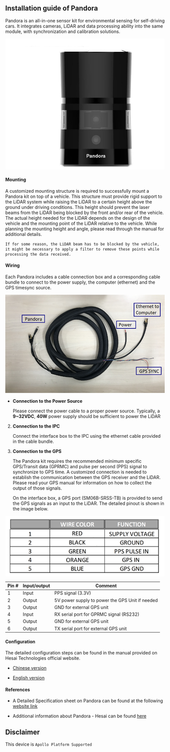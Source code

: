 ## Installation guide of Pandora

Pandora is an all-in-one sensor kit for environmental sensing for self-driving cars. It integrates cameras, LiDAR and data processing ability into the same module, with synchronization and calibration solutions.

![lidar_image](images/hesai_pandora.png)

#### Mounting

A customized mounting structure is required to successfully mount a Pandora kit on top of a vehicle. This structure must provide rigid support to the LiDAR system while raising the LiDAR to a certain height above the ground under driving conditions. This height should prevent the laser beams from the LiDAR being blocked by the front and/or rear of the vehicle. The actual height needed for the LiDAR depends on the design of the vehicle and the mounting point of the LiDAR relative to the vehicle. While planning the mounting height and angle, please read through the manual for additional details. 

```
If for some reason, the LiDAR beam has to be blocked by the vehicle, it might be necessary to apply a filter to remove these points while processing the data received.
```

#### Wiring

Each Pandora includes a cable connection box and a corresponding cable bundle to connect to the power supply, the computer (ethernet) and the GPS timesync source. 

![LiDAR_Cable](images/pandora_cable.png)

* **Connection to the Power Source**

   Please connect the power cable to a proper power source. Typically, a **9~32VDC**, **40W** power supply should be sufficient to power the LiDAR

2. **Connection to the IPC**

    Connect the interface box to the IPC using the ethernet cable provided in the cable bundle.

3. **Connection to the GPS**

   The Pandora kit requires the recommended minimum specific GPS/Transit data (GPRMC) and pulse per second (PPS) signal to synchronize to GPS time. A customized connection is needed to establish the communication between the GPS receiver and the LiDAR. Please read your GPS manual for information on how to collect the output of those signals.  

   On the interface box, a GPS port (SM06B-SRSS-TB) is provided to send the GPS signals as an input to the LiDAR. The detailed pinout is shown in the image below. 
    
![Pinout_table](images/Pandora_pinout_table.png)

   | Pin # | Input/output | Comment                                         |
   | ----- | ------------ | ----------------------------------------------- |
   | 1     | Input        | PPS signal (3.3V)                               |
   | 2     | Output       | 5V power supply to power the GPS Unit if needed |
   | 3     | Output       | GND for external GPS unit                       |
   | 4     | Input        | RX serial port for GPRMC signal (RS232)         |
   | 5     | Output       | GND for external GPS unit                       |
   | 6     | Output       | TX serial port for external GPS unit            |

#### Configuration

The detailed configuration steps can be found in the manual provided on Hesai Technologies official website.

* [Chinese version](https://hsdown.blob.core.chinacloudapi.cn/upload/Pandar40%2040%E7%BA%BF%E6%9C%BA%E6%A2%B0%E5%BC%8F%E6%BF%80%E5%85%89%E9%9B%B7%E8%BE%BE%20%E4%BD%BF%E7%94%A8%E8%AF%B4%E6%98%8E%E4%B9%A6.pdf)

* [English version ](https://drive.google.com/file/d/1THtxhlrzmyVpV_IZufRsYUBudmHTd8Ge/view)

#### References

* A Detailed Specification sheet on Pandora can be found at the following [website link](http://www.hesaitech.com/en/pandora.html)

* Additional information about Pandora - Hesai can be found [here](https://drive.google.com/file/d/1THtxhlrzmyVpV_IZufRsYUBudmHTd8Ge/view)

## Disclaimer

This device is `Apollo Platform Supported`